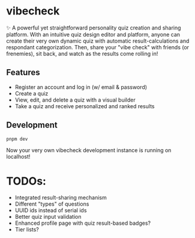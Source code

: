 # vibecheck

✨ A powerful yet straightforward personality quiz creation and sharing platform. With an intuitive quiz design editor and platform, anyone can create their very own dynamic quiz with automatic result-calculations and respondant categorization. Then, share your "vibe check" with friends (or frenemies), sit back, and watch as the results come rolling in!

## Features

- Register an account and log in (w/ email & password)
- Create a quiz
- View, edit, and delete a quiz with a visual builder
- Take a quiz and receive personalized and ranked results

## Development

```bash
pnpm dev
```

Now your very own vibecheck development instance is running on localhost!

# TODOs:

- Integrated result-sharing mechanism
- Different "types" of questions
- UUID ids instead of serial ids
- Better quiz input validation
- Enhanced profile page with quiz result-based badges?
- Tier lists?
